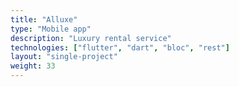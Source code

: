 ```yaml
---
title: "Alluxe"
type: "Mobile app"
description: "Luxury rental service"
technologies: ["flutter", "dart", "bloc", "rest"]
layout: "single-project"
weight: 33
---
```


